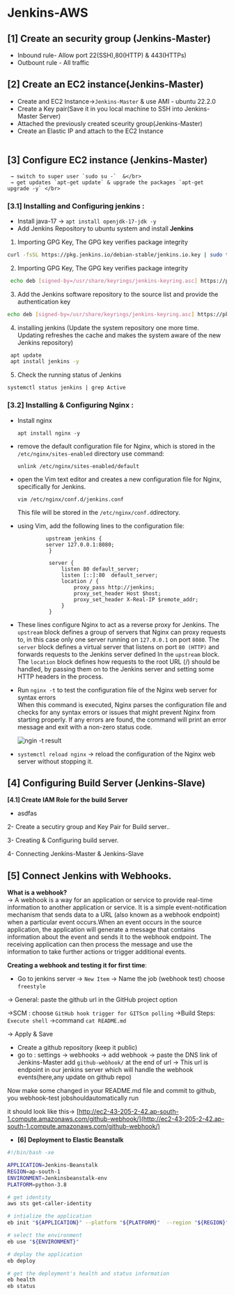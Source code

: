 # Jenkins-AWS

## **[1]** **Create an security group** **(Jenkins-Master)**
    
   * Inbound rule- Allow port 22(SSH),80(HTTP) & 443(HTTPs)</br>
   * Outbount rule - All traffic
    
 ## **[2]** **Create an EC2 instance**(Jenkins-Master)
   - Create and EC2  Instance->`Jenkins-Master` & use AMI - ubuntu 22.2.0</br>
   - Create a Key pair(Save it in you local machine to SSH into Jenkins-Master Server)</br>
   - Attached the previously created sceurity group(Jenkins-Master)</br>
   - Create an Elastic IP and attach to the EC2 Instance</br></br>
 ## [3] **Configure EC2 instance (Jenkins-Master)**</br>
     → switch to super user `sudo su -`  &</br>
     → get updates `apt-get update` & upgrade the packages `apt-get upgrade -y` </br>
        
### [3.1] Installing and Configuring jenkins :
        
- Install java-17 → `apt install openjdk-17-jdk -y`
- Add Jenkins Repository to ubuntu system and install **Jenkins**
1.  Importing GPG Key, The GPG key verifies package integrity       
 ```bash
 curl -fsSL https://pkg.jenkins.io/debian-stable/jenkins.io.key | sudo tee /usr/share/keyrings/jenkins-keyring.asc &gt; /dev/null
 ```
2.  Importing GPG Key, The GPG key verifies package integrity        
```bash
 echo deb [signed-by=/usr/share/keyrings/jenkins-keyring.asc] https://pkg.jenkins.io/debian-stable binary/ | sudo tee /etc/apt/sources.list.d/jenkins.list &gt; /dev/null
```
3. Add the Jenkins software repository to the source list and provide the authentication key       
 ```bash
echo deb [signed-by=/usr/share/keyrings/jenkins-keyring.asc] https://pkg.jenkins.io/debian-stable binary/ | sudo tee /etc/apt/sources.list.d/jenkins.list &gt; /dev/null
```
4. installing jenkins (Update the system repository one more time. Updating refreshes the cache and makes the system aware of the new Jenkins repository)      
```bash
 apt update
 apt install jenkins -y
 ```
 5. Check the running status of Jenkins        
   ```
   systemctl status jenkins | grep Active
   ```  
### [3.2] Installing & Configuring Nginx :
        
- Install nginx 
    ```
    apt install nginx -y
    ```
- remove the default configuration file for Nginx, which is stored in the `/etc/nginx/sites-enabled` directory use command:
    ```
    unlink /etc/nginx/sites-enabled/default
    ```
- open the Vim text editor and creates a new configuration file for Nginx, specifically for Jenkins.
    ```
    vim /etc/nginx/conf.d/jenkins.conf
    ```   
    This file will be stored in the `/etc/nginx/conf.d`directory.
- using Vim, add the following lines to the configuration file:
               
               upstream jenkins {
               server 127.0.0.1:8080;
                }
            
                server {
                    listen 80 default_server;
                    listen [::]:80  default_server;
                    location / {
                        proxy_pass http://jenkins;
                        proxy_set_header Host $host;
                        proxy_set_header X-Real-IP $remote_addr;
                    }
                }
            
 - These lines configure Nginx to act as a reverse proxy for Jenkins. The `upstream` block defines a group of servers that Nginx can proxy requests to, in this case only one server running on `127.0.0.1` on port `8080`. The `server` block defines a virtual server that listens on port `80 (HTTP)` and forwards requests to the Jenkins server defined In the `upstream` block. The `location` block defines how requests to the root URL (/) should be handled, by passing them on to the Jenkins server and setting some HTTP headers in the process.    
            
- Run `nginx -t` to test the configuration file of the Nginx web server for syntax errors</br>
     When this command is executed, Nginx parses the configuration file and checks for any syntax errors or issues that might prevent Nginx from starting properly. If any errors are found, the command will print an error     message and exit with a non-zero status code.
            
    ![ngin -t result](https://github.com/Nikhil-Singh25/Images_logos/blob/main/Untitled.png)
            
- `systemctl reload nginx` → reload the configuration of the Nginx web server without stopping it.
        
## [4] Configuring Build Server (Jenkins-Slave)
            
**[4.1] Create IAM Role for the build Server</br>**
* asdfas
            
2- Create a secutiry group and Key Pair for Build server..
            
3- Creating & Configuring build server.
            
4- Connecting Jenkins-Master & Jenkins-Slave
            
## [5] Connect Jenkins with Webhooks.
**What is a webhook?**      
→ A webhook is a way for an application or service to provide real-time information to another application or service. It is a simple event-notification mechanism that sends data to a URL (also known as a webhook endpoint) when a particular event occurs.When an event occurs in the source application, the application will generate a message that contains information about the event and sends it to the webhook endpoint. The receiving application can then process the message and use the information to take further actions or trigger additional events.
        
    
**Creating a webhook and testing it for first time**:
    
 - Go to jenkins server → `New Item` → Name the job (webhook test) choose `freestyle`
        
→ General: paste the github url in the GitHub project option 
        
→SCM : choose `GitHub hook trigger for GITScm polling`
→Build Steps:  `Execute shell` →command `cat README.md` 
        
→ Apply & Save
        
- Create a github repository (keep it public)
- go to : settings → webhooks → add webhook → paste the DNS link of Jenkins-Master add `github-webhook/` at the end of url 
→ This url is endpoint in our jenkins server which will handle the webhook events(here,any update on github repo)
    
Now make some changed in your README.md file and commit to github, you webhook-test jobshouldautomatically run
    
it should look like this→ [http://ec2-43-205-2-42.ap-south-1.compute.amazonaws.com/github-webhook/](http://ec2-43-205-2-42.ap-south-1.compute.amazonaws.com/github-webhook/)
    
- **[6]** **Deployment to Elastic Beanstalk**
    
    

```bash
#!/bin/bash -xe

APPLICATION=Jenkins-Beanstalk
REGION=ap-south-1
ENVIRONMENT=Jenkinsbeanstalk-env
PLATFORM=python-3.8 

# get identity
aws sts get-caller-identity

# intialize the application
eb init "${APPLICATION}" --platform "${PLATFORM}"  --region "${REGION}"

# select the environment
eb use "${ENVIRONMENT}"

# deploy the application
eb deploy

# get the deployment's health and status information
eb health
eb status
```


